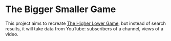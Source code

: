 # The Bigger Smaller Game
This project aims to recreate [The Higher Lower Game](http://www.higherlowergame.com/), but instead of search results, it will take data from YouTube: subscribers of a channel, views of a video.
